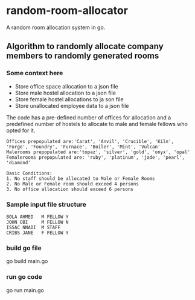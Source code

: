# random-room-allocator

A random room allocation system in go.

## Algorithm to randomly allocate company members to randomly generated rooms

### Some context here

- Store office space allocation to a json file
- Store male hostel allocation to a json file
- Store female hostel allocations to ja son file
- Store unallocated employee data to a json file


The code has a pre-defined number of offices for allocation and a predefined number of hostels to allocate to male and female fellows who opted for it.

```Text
Offices prepopulated are:'Carat', 'Anvil', 'Crucible', 'Kiln', 'Forge', 'Foundry', 'Furnace', 'Boiler', 'Mint', 'Vulcan'
Malerooms prepopulated are:'topaz', 'silver', 'gold', 'onyx', 'opal'
Femalerooms prepopulated are: 'ruby', 'platinum', 'jade', 'pearl', 'diamond'
```


```Text
Basic Conditions:
1. No staff should be allocated to Male or Female Rooms
2. No Male or Female room should exceed 4 persons
3. No office allocation should exceed 6 persons
```

### Sample input file structure

```Text
BOLA AHMED   M FELLOW Y
JOHN OBI     M FELLOW N
ISSAC NNADI  M STAFF
CRIBS JANE   F FELLOW Y
```

### build go file

go build main.go

### run go code

go run main.go
